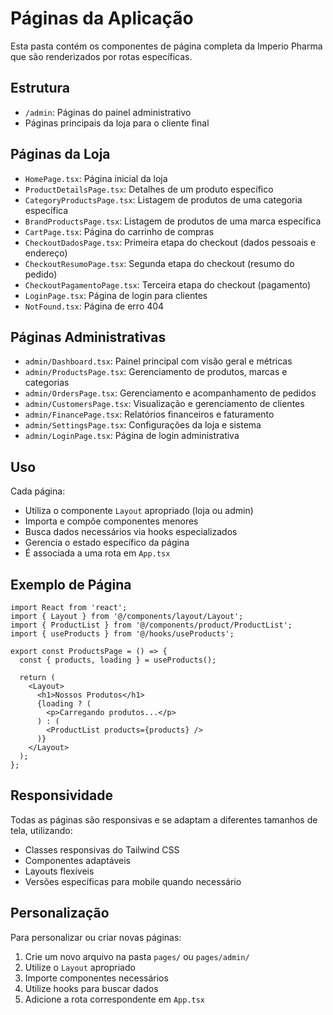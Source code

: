 
# Páginas da Aplicação

Esta pasta contém os componentes de página completa da Imperio Pharma que são renderizados por rotas específicas.

## Estrutura

- `/admin`: Páginas do painel administrativo
- Páginas principais da loja para o cliente final

## Páginas da Loja

- `HomePage.tsx`: Página inicial da loja
- `ProductDetailsPage.tsx`: Detalhes de um produto específico
- `CategoryProductsPage.tsx`: Listagem de produtos de uma categoria específica
- `BrandProductsPage.tsx`: Listagem de produtos de uma marca específica
- `CartPage.tsx`: Página do carrinho de compras
- `CheckoutDadosPage.tsx`: Primeira etapa do checkout (dados pessoais e endereço)
- `CheckoutResumoPage.tsx`: Segunda etapa do checkout (resumo do pedido)
- `CheckoutPagamentoPage.tsx`: Terceira etapa do checkout (pagamento)
- `LoginPage.tsx`: Página de login para clientes
- `NotFound.tsx`: Página de erro 404

## Páginas Administrativas

- `admin/Dashboard.tsx`: Painel principal com visão geral e métricas
- `admin/ProductsPage.tsx`: Gerenciamento de produtos, marcas e categorias
- `admin/OrdersPage.tsx`: Gerenciamento e acompanhamento de pedidos
- `admin/CustomersPage.tsx`: Visualização e gerenciamento de clientes
- `admin/FinancePage.tsx`: Relatórios financeiros e faturamento
- `admin/SettingsPage.tsx`: Configurações da loja e sistema
- `admin/LoginPage.tsx`: Página de login administrativa

## Uso

Cada página:
- Utiliza o componente `Layout` apropriado (loja ou admin)
- Importa e compõe componentes menores
- Busca dados necessários via hooks especializados
- Gerencia o estado específico da página
- É associada a uma rota em `App.tsx`

## Exemplo de Página

```tsx
import React from 'react';
import { Layout } from '@/components/layout/Layout';
import { ProductList } from '@/components/product/ProductList';
import { useProducts } from '@/hooks/useProducts';

export const ProductsPage = () => {
  const { products, loading } = useProducts();
  
  return (
    <Layout>
      <h1>Nossos Produtos</h1>
      {loading ? (
        <p>Carregando produtos...</p>
      ) : (
        <ProductList products={products} />
      )}
    </Layout>
  );
};
```

## Responsividade

Todas as páginas são responsivas e se adaptam a diferentes tamanhos de tela, utilizando:
- Classes responsivas do Tailwind CSS
- Componentes adaptáveis
- Layouts flexíveis
- Versões específicas para mobile quando necessário

## Personalização

Para personalizar ou criar novas páginas:

1. Crie um novo arquivo na pasta `pages/` ou `pages/admin/`
2. Utilize o `Layout` apropriado
3. Importe componentes necessários
4. Utilize hooks para buscar dados
5. Adicione a rota correspondente em `App.tsx`
